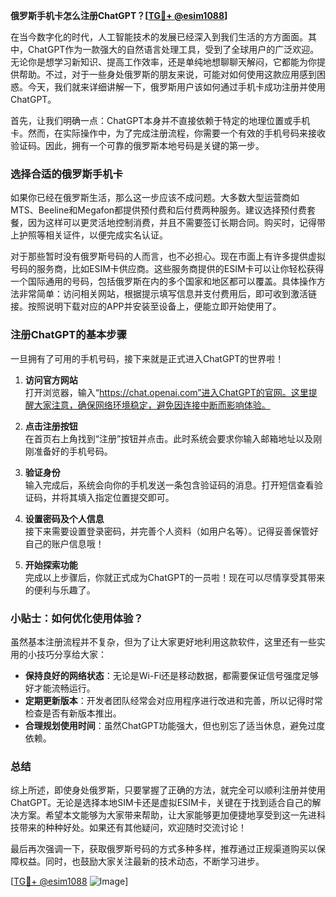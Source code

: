 **俄罗斯手机卡怎么注册ChatGPT？[[TG💪+ @esim1088](https://t.me/s/esim1088)]**

在当今数字化的时代，人工智能技术的发展已经深入到我们生活的方方面面。其中，ChatGPT作为一款强大的自然语言处理工具，受到了全球用户的广泛欢迎。无论你是想学习新知识、提高工作效率，还是单纯地想聊聊天解闷，它都能为你提供帮助。不过，对于一些身处俄罗斯的朋友来说，可能对如何使用这款应用感到困惑。今天，我们就来详细讲解一下，俄罗斯用户该如何通过手机卡成功注册并使用ChatGPT。

首先，让我们明确一点：ChatGPT本身并不直接依赖于特定的地理位置或手机卡。然而，在实际操作中，为了完成注册流程，你需要一个有效的手机号码来接收验证码。因此，拥有一个可靠的俄罗斯本地号码是关键的第一步。

### **选择合适的俄罗斯手机卡**

如果你已经在俄罗斯生活，那么这一步应该不成问题。大多数大型运营商如MTS、Beeline和Megafon都提供预付费和后付费两种服务。建议选择预付费套餐，因为这样可以更灵活地控制消费，并且不需要签订长期合同。购买时，记得带上护照等相关证件，以便完成实名认证。

对于那些暂时没有俄罗斯号码的人而言，也不必担心。现在市面上有许多提供虚拟号码的服务商，比如ESIM卡供应商。这些服务商提供的ESIM卡可以让你轻松获得一个国际通用的号码，包括俄罗斯在内的多个国家和地区都可以覆盖。具体操作方法非常简单：访问相关网站，根据提示填写信息并支付费用后，即可收到激活链接。按照说明下载对应的APP并安装至设备上，便能立即开始使用了。

### **注册ChatGPT的基本步骤**

一旦拥有了可用的手机号码，接下来就是正式进入ChatGPT的世界啦！

1. **访问官方网站**  
   打开浏览器，输入“https://chat.openai.com”进入ChatGPT的官网。这里提醒大家注意，确保网络环境稳定，避免因连接中断而影响体验。

2. **点击注册按钮**  
   在首页右上角找到“注册”按钮并点击。此时系统会要求你输入邮箱地址以及刚刚准备好的手机号码。

3. **验证身份**  
   输入完成后，系统会向你的手机发送一条包含验证码的消息。打开短信查看验证码，并将其填入指定位置提交即可。

4. **设置密码及个人信息**  
   接下来需要设置登录密码，并完善个人资料（如用户名等）。记得妥善保管好自己的账户信息哦！

5. **开始探索功能**  
   完成以上步骤后，你就正式成为ChatGPT的一员啦！现在可以尽情享受其带来的便利与乐趣了。

### **小贴士：如何优化使用体验？**

虽然基本注册流程并不复杂，但为了让大家更好地利用这款软件，这里还有一些实用的小技巧分享给大家：

- **保持良好的网络状态**：无论是Wi-Fi还是移动数据，都需要保证信号强度足够好才能流畅运行。
- **定期更新版本**：开发者团队经常会对应用程序进行改进和完善，所以记得时常检查是否有新版本推出。
- **合理规划使用时间**：虽然ChatGPT功能强大，但也别忘了适当休息，避免过度依赖。

### **总结**

综上所述，即使身处俄罗斯，只要掌握了正确的方法，就完全可以顺利注册并使用ChatGPT。无论是选择本地SIM卡还是虚拟ESIM卡，关键在于找到适合自己的解决方案。希望本文能够为大家带来帮助，让大家能够更加便捷地享受到这一先进科技带来的种种好处。如果还有其他疑问，欢迎随时交流讨论！

最后再次强调一下，获取俄罗斯号码的方式多种多样，推荐通过正规渠道购买以保障权益。同时，也鼓励大家关注最新的技术动态，不断学习进步。

[[TG💪+ @esim1088](https://t.me/s/esim1088) ![Image](https://i.postimg.cc/4NQfJmqS/Snipaste-2025-05-13-00-14-12.png)]